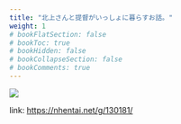 ```yaml
---
title: "北上さんと提督がいっしょに暮らすお話。"
weight: 1
# bookFlatSection: false
# bookToc: true
# bookHidden: false
# bookCollapseSection: false
# bookComments: true
---
```


![](https://cdn.jsdelivr.net/gh/reiuyfan/imagehosting@main/blog/31.jpg)

link: <https://nhentai.net/g/130181/>